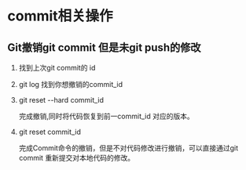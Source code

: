 # commit相关操作 #

## Git撤销git commit 但是未git push的修改 ##

1. 找到上次git commit的 id
2. 
     git log 
     找到你想撤销的commit_id

2.  git reset --hard commit_id

      完成撤销,同时将代码恢复到前一commit_id 对应的版本。

3. git reset commit_id 
     
	完成Commit命令的撤销，但是不对代码修改进行撤销，可以直接通过git commit 重新提交对本地代码的修改。





